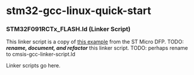 # stm32-gcc-linux-quick-start


### STM32F091RCTx_FLASH.ld (Linker Script)
This linker script is a copy of
[this example](https://github.com/STMicroelectronics/STM32CubeF0/blob/master/Projects/STM32F091RC-Nucleo/Examples/Cortex/CORTEXM_SysTick/SW4STM32/STM32F091RC-Nucleo/STM32F091RCTx_FLASH.ld)
from the ST Micro DFP.
TODO: ***rename, document, and refactor*** this linker script.
TODO: perhaps rename to cmsis-gcc-linker-script.ld


Linker scripts go here.

